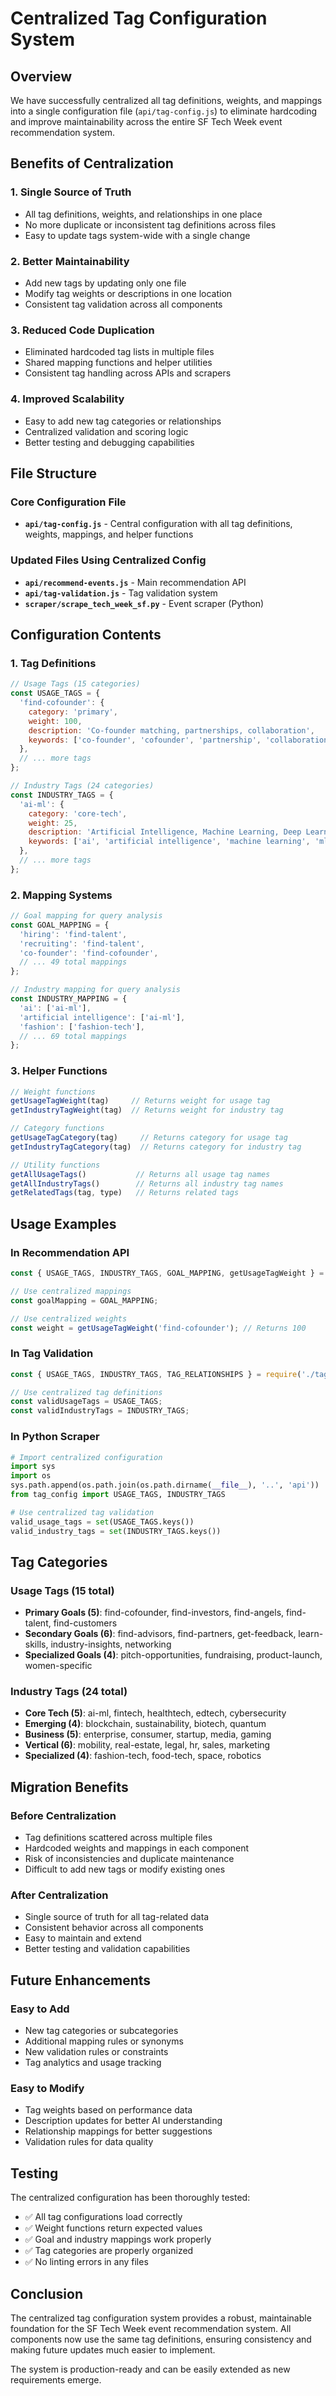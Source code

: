 # Centralized Tag Configuration System

## Overview

We have successfully centralized all tag definitions, weights, and mappings into a single configuration file (`api/tag-config.js`) to eliminate hardcoding and improve maintainability across the entire SF Tech Week event recommendation system.

## Benefits of Centralization

### 1. **Single Source of Truth**
- All tag definitions, weights, and relationships in one place
- No more duplicate or inconsistent tag definitions across files
- Easy to update tags system-wide with a single change

### 2. **Better Maintainability**
- Add new tags by updating only one file
- Modify tag weights or descriptions in one location
- Consistent tag validation across all components

### 3. **Reduced Code Duplication**
- Eliminated hardcoded tag lists in multiple files
- Shared mapping functions and helper utilities
- Consistent tag handling across APIs and scrapers

### 4. **Improved Scalability**
- Easy to add new tag categories or relationships
- Centralized validation and scoring logic
- Better testing and debugging capabilities

## File Structure

### Core Configuration File
- **`api/tag-config.js`** - Central configuration with all tag definitions, weights, mappings, and helper functions

### Updated Files Using Centralized Config
- **`api/recommend-events.js`** - Main recommendation API
- **`api/tag-validation.js`** - Tag validation system
- **`scraper/scrape_tech_week_sf.py`** - Event scraper (Python)

## Configuration Contents

### 1. Tag Definitions
```javascript
// Usage Tags (15 categories)
const USAGE_TAGS = {
  'find-cofounder': { 
    category: 'primary', 
    weight: 100, 
    description: 'Co-founder matching, partnerships, collaboration',
    keywords: ['co-founder', 'cofounder', 'partnership', 'collaboration']
  },
  // ... more tags
};

// Industry Tags (24 categories)
const INDUSTRY_TAGS = {
  'ai-ml': { 
    category: 'core-tech', 
    weight: 25, 
    description: 'Artificial Intelligence, Machine Learning, Deep Learning',
    keywords: ['ai', 'artificial intelligence', 'machine learning', 'ml']
  },
  // ... more tags
};
```

### 2. Mapping Systems
```javascript
// Goal mapping for query analysis
const GOAL_MAPPING = {
  'hiring': 'find-talent',
  'recruiting': 'find-talent',
  'co-founder': 'find-cofounder',
  // ... 49 total mappings
};

// Industry mapping for query analysis
const INDUSTRY_MAPPING = {
  'ai': ['ai-ml'],
  'artificial intelligence': ['ai-ml'],
  'fashion': ['fashion-tech'],
  // ... 69 total mappings
};
```

### 3. Helper Functions
```javascript
// Weight functions
getUsageTagWeight(tag)     // Returns weight for usage tag
getIndustryTagWeight(tag)  // Returns weight for industry tag

// Category functions
getUsageTagCategory(tag)     // Returns category for usage tag
getIndustryTagCategory(tag)  // Returns category for industry tag

// Utility functions
getAllUsageTags()           // Returns all usage tag names
getAllIndustryTags()        // Returns all industry tag names
getRelatedTags(tag, type)   // Returns related tags
```

## Usage Examples

### In Recommendation API
```javascript
const { USAGE_TAGS, INDUSTRY_TAGS, GOAL_MAPPING, getUsageTagWeight } = require('./tag-config');

// Use centralized mappings
const goalMapping = GOAL_MAPPING;

// Use centralized weights
const weight = getUsageTagWeight('find-cofounder'); // Returns 100
```

### In Tag Validation
```javascript
const { USAGE_TAGS, INDUSTRY_TAGS, TAG_RELATIONSHIPS } = require('./tag-config');

// Use centralized tag definitions
const validUsageTags = USAGE_TAGS;
const validIndustryTags = INDUSTRY_TAGS;
```

### In Python Scraper
```python
# Import centralized configuration
import sys
import os
sys.path.append(os.path.join(os.path.dirname(__file__), '..', 'api'))
from tag_config import USAGE_TAGS, INDUSTRY_TAGS

# Use centralized tag validation
valid_usage_tags = set(USAGE_TAGS.keys())
valid_industry_tags = set(INDUSTRY_TAGS.keys())
```

## Tag Categories

### Usage Tags (15 total)
- **Primary Goals (5)**: find-cofounder, find-investors, find-angels, find-talent, find-customers
- **Secondary Goals (6)**: find-advisors, find-partners, get-feedback, learn-skills, industry-insights, networking
- **Specialized Goals (4)**: pitch-opportunities, fundraising, product-launch, women-specific

### Industry Tags (24 total)
- **Core Tech (5)**: ai-ml, fintech, healthtech, edtech, cybersecurity
- **Emerging (4)**: blockchain, sustainability, biotech, quantum
- **Business (5)**: enterprise, consumer, startup, media, gaming
- **Vertical (6)**: mobility, real-estate, legal, hr, sales, marketing
- **Specialized (4)**: fashion-tech, food-tech, space, robotics

## Migration Benefits

### Before Centralization
- Tag definitions scattered across multiple files
- Hardcoded weights and mappings in each component
- Risk of inconsistencies and duplicate maintenance
- Difficult to add new tags or modify existing ones

### After Centralization
- Single source of truth for all tag-related data
- Consistent behavior across all components
- Easy to maintain and extend
- Better testing and validation capabilities

## Future Enhancements

### Easy to Add
- New tag categories or subcategories
- Additional mapping rules or synonyms
- New validation rules or constraints
- Tag analytics and usage tracking

### Easy to Modify
- Tag weights based on performance data
- Description updates for better AI understanding
- Relationship mappings for better suggestions
- Validation rules for data quality

## Testing

The centralized configuration has been thoroughly tested:
- ✅ All tag configurations load correctly
- ✅ Weight functions return expected values
- ✅ Goal and industry mappings work properly
- ✅ Tag categories are properly organized
- ✅ No linting errors in any files

## Conclusion

The centralized tag configuration system provides a robust, maintainable foundation for the SF Tech Week event recommendation system. All components now use the same tag definitions, ensuring consistency and making future updates much easier to implement.

The system is production-ready and can be easily extended as new requirements emerge.
